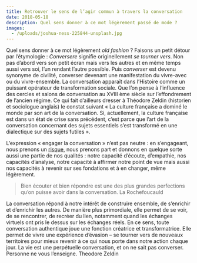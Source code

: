 ```yaml
---
title: Retrouver le sens de l’agir commun à travers la conversation
date: 2018-05-18
description: Quel sens donner à ce mot légèrement passé de mode ?
images:
  - /uploads/joshua-ness-225844-unsplash.jpg
---
```


Quel sens donner à ce mot légèrement _old fashion_ ? Faisons un petit détour par l’étymologie : _Conversere_ signifie originellement _se tourner vers_. Non pas d’abord vers son petit écran mais vers les autres et en même temps aussi vers soi, l’un rendant l’autre possible. Puis _converser_ est devenu synonyme de civilité, converser devenant une manifestation du vivre-avec ou du vivre-ensemble. La conversation apparaît dans l’Histoire comme un puissant opérateur de transformation sociale. Que l’on pense à l’influence des cercles et salons de conversation au XVIII ème siècle sur l’effondrement de l’ancien régime. Ce qui fait d’ailleurs dresser à Théodore Zeldin (historien et sociologue anglais) le constat suivant « La culture française a dominé le monde par son art de la conversation. Si, actuellement, la culture française est dans un état de crise sans précédent, c’est parce que l’art de la conversation concernant des sujets essentiels s’est transformé en une dialectique sur des sujets futiles ».

L’expression « engager la conversation » n’est pas neutre : en s’engageant, nous prenons un [risque](http://www.cafe-philo.paris/www/?p=144 "Agir dans l’incertitude ou l’art de discerner les moments opportuns"), nous prenons part et donnons en quelque sorte aussi une partie de nos qualités : notre capacité d’écoute, d’empathie, nos capacités d’analyse, notre capacité à affirmer notre point de vue mais aussi nos capacités à revenir sur ses fondations et à en changer, même légèrement.

> Bien écouter et bien répondre est une des plus grandes perfections qu’on puisse avoir dans la conversation. La Rochefoucauld

La conversation répond à notre intérêt de construire ensemble, de s’enrichir et d’enrichir les autres. De manière plus primordiale, elle permet de se voir, de se rencontrer, de recréer du lien, notamment quand les échanges virtuels ont pris le dessus sur les échanges réels. En ce sens, toute conversation authentique joue une fonction créatrice et transformatrice. Elle permet de vivre une expérience d’évasion – se tourner vers de nouveaux territoires pour mieux revenir à ce qui nous porte dans notre action chaque jour. La vie est une perpétuelle conversation, et on ne sait pas converser. Personne ne vous l’enseigne. Theodore Zeldin
